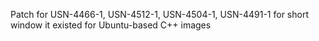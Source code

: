 Patch for USN-4466-1, USN-4512-1, USN-4504-1, USN-4491-1 for short window it
existed for Ubuntu-based C++ images
